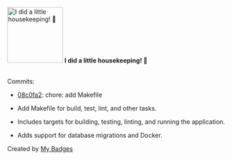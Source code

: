 <img src="https://my-badges.github.io/my-badges/chore-commit.png" alt="I did a little housekeeping! 🧹" title="I did a little housekeeping! 🧹" width="128">
<strong>I did a little housekeeping! 🧹</strong>
<br><br>

Commits:

- <a href="https://github.com/mmichie/huachuca/commit/08c0fa25cb14269e9836acca070c418232decdf5">08c0fa2</a>: chore: add Makefile

- Add Makefile for build, test, lint, and other tasks.
- Includes targets for building, testing, linting, and running the application.
- Adds support for database migrations and Docker.


Created by <a href="https://github.com/my-badges/my-badges">My Badges</a>